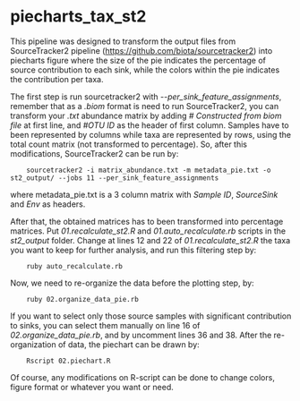 # piecharts_tax_st2
This pipeline was designed to transform the output files from SourceTracker2 pipeline (https://github.com/biota/sourcetracker2) into piecharts figure where the size of the pie indicates the percentage of source contribution to each sink, while the colors within the pie indicates the contribution per taxa.

The first step is run sourcetracker2 with <i>--per_sink_feature_assignments</i>, remember that as a <i>.biom</i> format is need to run SourceTracker2, you can transform your <i>.txt</i> abundance matrix by adding <i># Constructed from biom file</i> at first line, and <i>#OTU ID</i> as the header of first column. Samples have to been represented by columns while taxa are represented by rows, using the total count matrix (not transformed to percentage). So, after this modifications, SourceTracker2 can be run by:

        sourcetracker2 -i matrix_abundance.txt -m metadata_pie.txt -o st2_output/ --jobs 11 --per_sink_feature_assignments

where metadata_pie.txt is a 3 column matrix with <i>Sample ID</i>, <i>SourceSink</i> and <i>Env</i> as headers.

After that, the obtained matrices has to been transformed into percentage matrices. Put <i>01.recalculate_st2.R</i> and <i>01.auto_recalculate.rb</i> scripts in the <i>st2_output</i> folder. Change at lines 12 and 22 of <i>01.recalculate_st2.R</i> the taxa you want to keep for further analysis, and run this filtering step by:

        ruby auto_recalculate.rb

Now, we need to re-organize the data before the plotting step, by: 

        ruby 02.organize_data_pie.rb

If you want to select only those source samples with significant contribution to sinks, you can select them manually on line 16 of <i>02.organize_data_pie.rb</i>, and by uncomment lines 36 and 38. After the re-organization of data, the piechart can be drawn by:

        Rscript 02.piechart.R

Of course, any modifications on R-script can be done to change colors, figure format or whatever you want or need.
